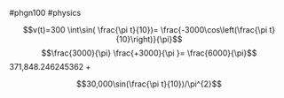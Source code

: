 #phgn100 #physics

$$v(t)=300 \int\sin( \frac{\pi t}{10})= \frac{-3000\cos\left(\frac{\pi t}{10}\right)}{\pi}$$
$$\frac{3000}{\pi} \frac{+3000}{\pi }= \frac{6000}{\pi}$$
371,848.246245362 + 

$$30,000\sin(\frac{\pi t}{10})/\pi^{2}$$